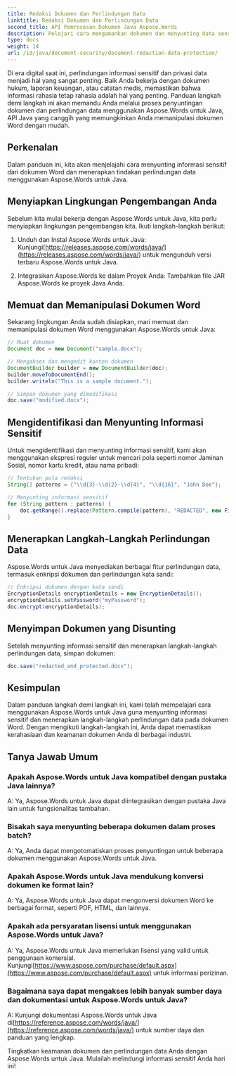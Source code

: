 ```yaml
---
title: Redaksi Dokumen dan Perlindungan Data
linktitle: Redaksi Dokumen dan Perlindungan Data
second_title: API Pemrosesan Dokumen Java Aspose.Words
description: Pelajari cara mengamankan dokumen dan menyunting data sensitif menggunakan Aspose.Words untuk Java. Panduan langkah demi langkah dengan kode sumber.
type: docs
weight: 14
url: /id/java/document-security/document-redaction-data-protection/
---
```


Di era digital saat ini, perlindungan informasi sensitif dan privasi data menjadi hal yang sangat penting. Baik Anda bekerja dengan dokumen hukum, laporan keuangan, atau catatan medis, memastikan bahwa informasi rahasia tetap rahasia adalah hal yang penting. Panduan langkah demi langkah ini akan memandu Anda melalui proses penyuntingan dokumen dan perlindungan data menggunakan Aspose.Words untuk Java, API Java yang canggih yang memungkinkan Anda memanipulasi dokumen Word dengan mudah.

## Perkenalan

Dalam panduan ini, kita akan menjelajahi cara menyunting informasi sensitif dari dokumen Word dan menerapkan tindakan perlindungan data menggunakan Aspose.Words untuk Java. 

## Menyiapkan Lingkungan Pengembangan Anda

Sebelum kita mulai bekerja dengan Aspose.Words untuk Java, kita perlu menyiapkan lingkungan pengembangan kita. Ikuti langkah-langkah berikut:

1.  Unduh dan Instal Aspose.Words untuk Java: Kunjungi[https://releases.aspose.com/words/java/](https://releases.aspose.com/words/java/) untuk mengunduh versi terbaru Aspose.Words untuk Java.

2. Integrasikan Aspose.Words ke dalam Proyek Anda: Tambahkan file JAR Aspose.Words ke proyek Java Anda.

## Memuat dan Memanipulasi Dokumen Word

Sekarang lingkungan Anda sudah disiapkan, mari memuat dan memanipulasi dokumen Word menggunakan Aspose.Words untuk Java:

```java
// Muat dokumen
Document doc = new Document("sample.docx");

// Mengakses dan mengedit konten dokumen
DocumentBuilder builder = new DocumentBuilder(doc);
builder.moveToDocumentEnd();
builder.writeln("This is a sample document.");

// Simpan dokumen yang dimodifikasi
doc.save("modified.docx");
```

## Mengidentifikasi dan Menyunting Informasi Sensitif

Untuk mengidentifikasi dan menyunting informasi sensitif, kami akan menggunakan ekspresi reguler untuk mencari pola seperti nomor Jaminan Sosial, nomor kartu kredit, atau nama pribadi:

```java
// Tentukan pola redaksi
String[] patterns = {"\\d{3}-\\d{2}-\\d{4}", "\\d{16}", "John Doe"};

// Menyunting informasi sensitif
for (String pattern : patterns) {
    doc.getRange().replace(Pattern.compile(pattern), "REDACTED", new FindReplaceOptions());
}
```

## Menerapkan Langkah-Langkah Perlindungan Data

Aspose.Words untuk Java menyediakan berbagai fitur perlindungan data, termasuk enkripsi dokumen dan perlindungan kata sandi:

```java
// Enkripsi dokumen dengan kata sandi
EncryptionDetails encryptionDetails = new EncryptionDetails();
encryptionDetails.setPassword("myPassword");
doc.encrypt(encryptionDetails);
```

## Menyimpan Dokumen yang Disunting

Setelah menyunting informasi sensitif dan menerapkan langkah-langkah perlindungan data, simpan dokumen:

```java
doc.save("redacted_and_protected.docx");
```

## Kesimpulan

Dalam panduan langkah demi langkah ini, kami telah mempelajari cara menggunakan Aspose.Words untuk Java guna menyunting informasi sensitif dan menerapkan langkah-langkah perlindungan data pada dokumen Word. Dengan mengikuti langkah-langkah ini, Anda dapat memastikan kerahasiaan dan keamanan dokumen Anda di berbagai industri.

## Tanya Jawab Umum

### Apakah Aspose.Words untuk Java kompatibel dengan pustaka Java lainnya?

A: Ya, Aspose.Words untuk Java dapat diintegrasikan dengan pustaka Java lain untuk fungsionalitas tambahan.

### Bisakah saya menyunting beberapa dokumen dalam proses batch?

A: Ya, Anda dapat mengotomatiskan proses penyuntingan untuk beberapa dokumen menggunakan Aspose.Words untuk Java.

### Apakah Aspose.Words untuk Java mendukung konversi dokumen ke format lain?

A: Ya, Aspose.Words untuk Java dapat mengonversi dokumen Word ke berbagai format, seperti PDF, HTML, dan lainnya.

### Apakah ada persyaratan lisensi untuk menggunakan Aspose.Words untuk Java?

 A: Ya, Aspose.Words untuk Java memerlukan lisensi yang valid untuk penggunaan komersial. Kunjungi[https://www.aspose.com/purchase/default.aspx](https://www.aspose.com/purchase/default.aspx) untuk informasi perizinan.

### Bagaimana saya dapat mengakses lebih banyak sumber daya dan dokumentasi untuk Aspose.Words untuk Java?

A: Kunjungi dokumentasi Aspose.Words untuk Java di[https://reference.aspose.com/words/java/](https://reference.aspose.com/words/java/) untuk sumber daya dan panduan yang lengkap.

Tingkatkan keamanan dokumen dan perlindungan data Anda dengan Aspose.Words untuk Java. Mulailah melindungi informasi sensitif Anda hari ini!